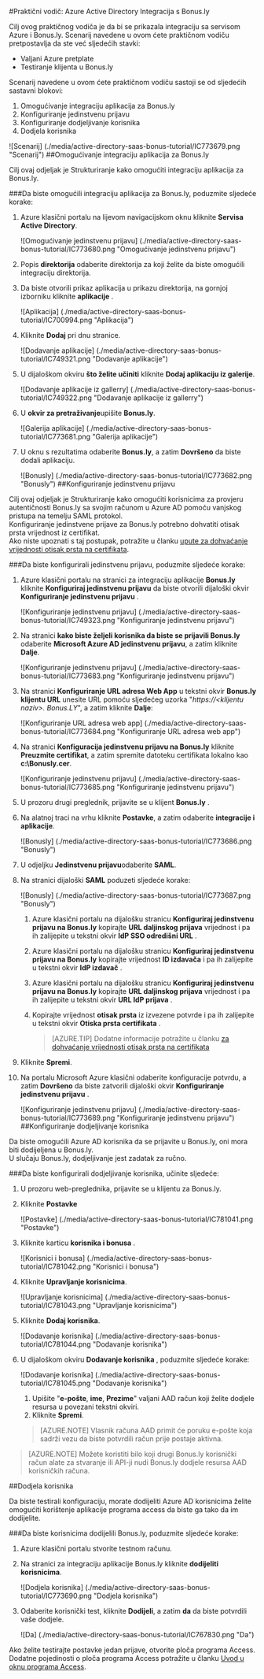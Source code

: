 <properties 
    pageTitle="Praktični vodič: Azure Active Directory Integracija s Bonus.ly | Microsoft Azure" 
    description="Saznajte kako koristiti Bonus.ly s Azure Active Directory da biste omogućili jedinstvenu prijavu, automatiziranog dodjele resursa i više!" 
    services="active-directory" 
    authors="jeevansd"  
    documentationCenter="na" 
    manager="femila"/>
<tags 
    ms.service="active-directory" 
    ms.devlang="na" 
    ms.topic="article" 
    ms.tgt_pltfrm="na" 
    ms.workload="identity" 
    ms.date="09/29/2016" 
    ms.author="jeedes" />

#<a name="tutorial-azure-active-directory-integration-with-bonusly"></a>Praktični vodič: Azure Active Directory Integracija s Bonus.ly

Cilj ovog praktičnog vodiča je da bi se prikazala integraciju sa servisom Azure i Bonus.ly. Scenarij navedene u ovom ćete praktičnom vodiču pretpostavlja da ste već sljedećih stavki:

-   Valjani Azure pretplate
-   Testiranje klijenta u Bonus.ly

Scenarij navedene u ovom ćete praktičnom vodiču sastoji se od sljedećih sastavni blokovi:

1.  Omogućivanje integraciju aplikacija za Bonus.ly
2.  Konfiguriranje jedinstvenu prijavu
3.  Konfiguriranje dodjeljivanje korisnika
4.  Dodjela korisnika

![Scenarij] (./media/active-directory-saas-bonus-tutorial/IC773679.png "Scenarij")
##<a name="enabling-the-application-integration-for-bonusly"></a>Omogućivanje integraciju aplikacija za Bonus.ly

Cilj ovaj odjeljak je Strukturiranje kako omogućiti integraciju aplikacija za Bonus.ly.

###<a name="to-enable-the-application-integration-for-bonusly-perform-the-following-steps"></a>Da biste omogućili integraciju aplikacija za Bonus.ly, poduzmite sljedeće korake:

1.  Azure klasični portalu na lijevom navigacijskom oknu kliknite **Servisa Active Directory**.

    ![Omogućivanje jedinstvenu prijavu] (./media/active-directory-saas-bonus-tutorial/IC773680.png "Omogućivanje jedinstvenu prijavu")

2.  Popis **direktorija** odaberite direktorija za koji želite da biste omogućili integraciju direktorija.

3.  Da biste otvorili prikaz aplikacija u prikazu direktorija, na gornjoj izborniku kliknite **aplikacije** .

    ![Aplikacija] (./media/active-directory-saas-bonus-tutorial/IC700994.png "Aplikacija")

4.  Kliknite **Dodaj** pri dnu stranice.

    ![Dodavanje aplikacije] (./media/active-directory-saas-bonus-tutorial/IC749321.png "Dodavanje aplikacije")

5.  U dijaloškom okviru **što želite učiniti** kliknite **Dodaj aplikaciju iz galerije**.

    ![Dodavanje aplikacije iz gallerry] (./media/active-directory-saas-bonus-tutorial/IC749322.png "Dodavanje aplikacije iz gallerry")

6.  U **okvir za pretraživanje**upišite **Bonus.ly**.

    ![Galerija aplikacije] (./media/active-directory-saas-bonus-tutorial/IC773681.png "Galerija aplikacije")

7.  U oknu s rezultatima odaberite **Bonus.ly**, a zatim **Dovršeno** da biste dodali aplikaciju.

    ![Bonusly] (./media/active-directory-saas-bonus-tutorial/IC773682.png "Bonusly")
##<a name="configuring-single-sign-on"></a>Konfiguriranje jedinstvenu prijavu

Cilj ovaj odjeljak je Strukturiranje kako omogućiti korisnicima za provjeru autentičnosti Bonus.ly sa svojim računom u Azure AD pomoću vanjskog pristupa na temelju SAML protokol.  
Konfiguriranje jedinstvene prijave za Bonus.ly potrebno dohvatiti otisak prsta vrijednost iz certifikat.  
Ako niste upoznati s taj postupak, potražite u članku [upute za dohvaćanje vrijednosti otisak prsta na certifikata](http://youtu.be/YKQF266SAxI).

###<a name="to-configure-single-sign-on-perform-the-following-steps"></a>Da biste konfigurirali jedinstvenu prijavu, poduzmite sljedeće korake:

1.  Azure klasični portalu na stranici za integraciju aplikacije **Bonus.ly** kliknite **Konfiguriraj jedinstvenu prijavu** da biste otvorili dijaloški okvir **Konfiguriranje jedinstvenu prijavu** .

    ![Konfiguriranje jedinstvenu prijavu] (./media/active-directory-saas-bonus-tutorial/IC749323.png "Konfiguriranje jedinstvenu prijavu")

2.  Na stranici **kako biste željeli korisnika da biste se prijavili Bonus.ly** odaberite **Microsoft Azure AD jedinstvenu prijavu**, a zatim kliknite **Dalje**.

    ![Konfiguriranje jedinstvenu prijavu] (./media/active-directory-saas-bonus-tutorial/IC773683.png "Konfiguriranje jedinstvenu prijavu")

3.  Na stranici **Konfiguriranje URL adresa Web App** u tekstni okvir **Bonus.ly klijentu URL** unesite URL pomoću sljedećeg uzorka "*https://\<klijentu naziv\>. Bonus.LY*", a zatim kliknite **Dalje**: 

    ![Konfiguriranje URL adresa web app] (./media/active-directory-saas-bonus-tutorial/IC773684.png "Konfiguriranje URL adresa web app")

4.  Na stranici **Konfiguracija jedinstvenu prijavu na Bonus.ly** kliknite **Preuzmite certifikat**, a zatim spremite datoteku certifikata lokalno kao **c:\\Bonusly.cer**.

    ![Konfiguriranje jedinstvenu prijavu] (./media/active-directory-saas-bonus-tutorial/IC773685.png "Konfiguriranje jedinstvenu prijavu")

5.  U prozoru drugi preglednik, prijavite se u klijent **Bonus.ly** .

6.  Na alatnoj traci na vrhu kliknite **Postavke**, a zatim odaberite **integracije i aplikacije**.

    ![Bonusly] (./media/active-directory-saas-bonus-tutorial/IC773686.png "Bonusly")

7.  U odjeljku **Jedinstvenu prijavu**odaberite **SAML**.

8.  Na stranici dijaloški **SAML** poduzeti sljedeće korake:

    ![Bonusly] (./media/active-directory-saas-bonus-tutorial/IC773687.png "Bonusly")

    1.  Azure klasični portalu na dijalošku stranicu **Konfiguriraj jedinstvenu prijavu na Bonus.ly** kopirajte **URL daljinskog prijava** vrijednost i pa ih zalijepite u tekstni okvir **IdP SSO odredišni URL** .
    2.  Azure klasični portalu na dijalošku stranicu **Konfiguriraj jedinstvenu prijavu na Bonus.ly** kopirajte vrijednost **ID izdavača** i pa ih zalijepite u tekstni okvir **IdP izdavač** .
    3.  Azure klasični portalu na dijalošku stranicu **Konfiguriraj jedinstvenu prijavu na Bonus.ly** kopirajte **URL daljinskog prijava** vrijednost i pa ih zalijepite u tekstni okvir **URL IdP prijava** .
    4.  Kopirajte vrijednost **otisak prsta** iz izvezene potvrde i pa ih zalijepite u tekstni okvir **Otiska prsta certifikata** .

        >[AZURE.TIP] Dodatne informacije potražite u članku [za dohvaćanje vrijednosti otisak prsta na certifikata](http://youtu.be/YKQF266SAxI)

9.  Kliknite **Spremi**.

10. Na portalu Microsoft Azure klasični odaberite konfiguracije potvrdu, a zatim **Dovršeno** da biste zatvorili dijaloški okvir **Konfiguriranje jedinstvenu prijavu** .

    ![Konfiguriranje jedinstvenu prijavu] (./media/active-directory-saas-bonus-tutorial/IC773689.png "Konfiguriranje jedinstvenu prijavu")
##<a name="configuring-user-provisioning"></a>Konfiguriranje dodjeljivanje korisnika

Da biste omogućili Azure AD korisnika da se prijavite u Bonus.ly, oni mora biti dodijeljena u Bonus.ly.  
U slučaju Bonus.ly, dodjeljivanje jest zadatak za ručno.

###<a name="to-configure-user-provisioning-perform-the-following-steps"></a>Da biste konfigurirali dodjeljivanje korisnika, učinite sljedeće:

1.  U prozoru web-preglednika, prijavite se u klijentu za Bonus.ly.

2.  Kliknite **Postavke**

    ![Postavke] (./media/active-directory-saas-bonus-tutorial/IC781041.png "Postavke")

3.  Kliknite karticu **korisnika i bonusa** .

    ![Korisnici i bonusa] (./media/active-directory-saas-bonus-tutorial/IC781042.png "Korisnici i bonusa")

4.  Kliknite **Upravljanje korisnicima**.

    ![Upravljanje korisnicima] (./media/active-directory-saas-bonus-tutorial/IC781043.png "Upravljanje korisnicima")

5.  Kliknite **Dodaj korisnika**.

    ![Dodavanje korisnika] (./media/active-directory-saas-bonus-tutorial/IC781044.png "Dodavanje korisnika")

6.  U dijaloškom okviru **Dodavanje korisnika** , poduzmite sljedeće korake:

    ![Dodavanje korisnika] (./media/active-directory-saas-bonus-tutorial/IC781045.png "Dodavanje korisnika")

    1.  Upišite "**e-pošte**, **ime**, **Prezime**" valjani AAD račun koji želite dodjele resursa u povezani tekstni okviri.
    2.  Kliknite **Spremi**.

    >[AZURE.NOTE] Vlasnik računa AAD primit će poruku e-pošte koja sadrži vezu da biste potvrdili račun prije postaje aktivna.

>[AZURE.NOTE] Možete koristiti bilo koji drugi Bonus.ly korisnički račun alate za stvaranje ili API-ji nudi Bonus.ly dodjele resursa AAD korisničkih računa.

##<a name="assigning-users"></a>Dodjela korisnika

Da biste testirali konfiguraciju, morate dodijeliti Azure AD korisnicima želite omogućiti korištenje aplikacije programa access da biste ga tako da im dodijelite.

###<a name="to-assign-users-to-bonusly-perform-the-following-steps"></a>Da biste korisnicima dodijelili Bonus.ly, poduzmite sljedeće korake:

1.  Azure klasični portalu stvorite testnom računu.

2.  Na stranici za integraciju aplikacije Bonus.ly kliknite **dodijeliti korisnicima**.

    ![Dodjela korisnika] (./media/active-directory-saas-bonus-tutorial/IC773690.png "Dodjela korisnika")

3.  Odaberite korisnički test, kliknite **Dodijeli**, a zatim **da** da biste potvrdili vaše dodjele.

    ![Da] (./media/active-directory-saas-bonus-tutorial/IC767830.png "Da")

Ako želite testirajte postavke jedan prijave, otvorite ploča programa Access. Dodatne pojedinosti o ploča programa Access potražite u članku [Uvod u oknu programa Access](active-directory-saas-access-panel-introduction.md).
